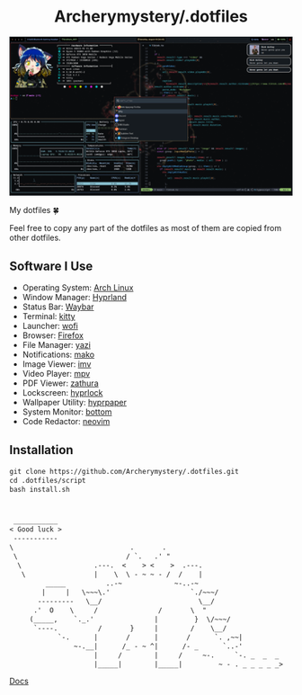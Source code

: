 <h1 align="center">Archerymystery/.dotfiles</h1>

<img src="/.github/1.png" />

My dotfiles 🍀

Feel free to copy any part of the dotfiles as most of them are copied from other dotfiles.

## Software I Use

- Operating System: [Arch Linux](https://archlinux.org/)
- Window Manager: [Hyprland](https://github.com/hyprwm/Hyprland)
- Status Bar: [Waybar](https://github.com/Alexays/Waybar)
- Terminal: [kitty](https://github.com/kovidgoyal/kitty)
- Launcher: [wofi](https://hg.sr.ht/~scoopta/wofi)
- Browser: [Firefox]([https://github.com/yokoffing/BetterFox](https://www.mozilla.org/uk/firefox/))
- File Manager: [yazi](https://github.com/sxyazi/yazi)
- Notifications: [mako](https://github.com/emersion/mako)
- Image Viewer: [imv](https://sr.ht/~exec64/imv/)
- Video Player: [mpv](https://github.com/mpv-player/mpv)
- PDF Viewer: [zathura](https://mupdf.com/)
- Lockscreen: [hyprlock](https://github.com/hyprwm/hyprlock)
- Wallpaper Utility: [hyprpaper](https://github.com/hyprwm/hyprpaper)
- System Monitor: [bottom](https://github.com/ClementTsang/bottom)
- Code Redactor: [neovim](https://github.com/neovim/neovim)

## Installation

```
git clone https://github.com/Archerymystery/.dotfiles.git
cd .dotfiles/script
bash install.sh
```
# 
```
 ___________ 
< Good luck >
 ----------- 
\                             .       .
 \                           / `.   .' " 
  \                  .---.  <    > <    >  .---.
   \                 |    \  \ - ~ ~ - /  /    |
         _____          ..-~             ~-..-~
        |     |   \~~~\.'                    `./~~~/
       ---------   \__/                        \__/
      .'  O    \     /               /       \  " 
     (_____,    `._.'               |         }  \/~~~/
      `----.          /       }     |        /    \__/
            `-.      |       /      |       /      `. ,~~|
                ~-.__|      /_ - ~ ^|      /- _      `..-'   
                     |     /        |     /     ~-.     `-. _  _  _
                     |_____|        |_____|         ~ - . _ _ _ _ _>
```
[Docs](https://youtu.be/GHaBCmTYLKk)
